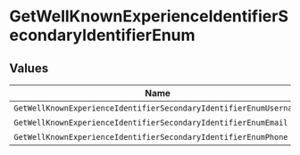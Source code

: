 # GetWellKnownExperienceIdentifierSecondaryIdentifierEnum


## Values

| Name                                                              | Value                                                             |
| ----------------------------------------------------------------- | ----------------------------------------------------------------- |
| `GetWellKnownExperienceIdentifierSecondaryIdentifierEnumUsername` | username                                                          |
| `GetWellKnownExperienceIdentifierSecondaryIdentifierEnumEmail`    | email                                                             |
| `GetWellKnownExperienceIdentifierSecondaryIdentifierEnumPhone`    | phone                                                             |